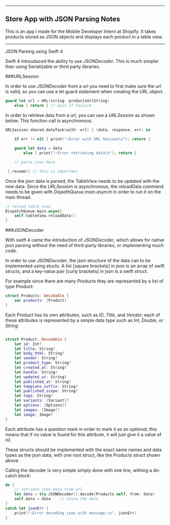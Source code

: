 ------------------------------------
Store App with JSON Parsing Notes
------------------------------------

This is an app I made for the Mobile Developer Intern at Shopify. It takes products stored as JSON objects and displays each product in a table view.

____________________________________
JSON Parsing using Swift 4

Swift 4 introuduced the ability to use *JSONDecoder*. This is much simpler than using Serializable or third party libraries.


###URLSession

In order to use *JSONDecoder* from a url you need to first make sure the url is valid, so you can use a let guard statement when creating the URL object.

```swift
guard let url = URL(string: productsUrlString)
	else { return }	// quit if failure
```

In order to retrieve data from a url, you can use a *URLSession* as shown below. This function call is asynchronous.

```swift
URLSession.shared.dataTask(with: url) { (data, response, err) in 
    
	if err != nil { print("~Error with URL Session\n"); return }

	guard let data = data
		else { print("~Error retrieving data\n"); return }

	// parse json here

 }.resume()	// this is important
```

Once the json data is parsed, the *TableView* needs to be updated with the new data. Since the *URLSession* is asynchronous, the reloadData command needs to be given with *DispathQueue.main.asynch* in order to run it on the main thread.

```swift
// reload table view
DispatchQueue.main.async{
    self.tableView.reloadData()
}

```

###JSONDecoder

With swift 4 came the introduction of *JSONDecoder*, which allows for native json parsing without the need of third-party libraries, or implementing much code.

In order to use *JSONDecoder*, the json structure of the data can to be implemented using stucts. A list [square brackets] in json is an array of swift structs, and a key-value pair [curly brackets] in json is a swift *struct*.

For example since there are many _Products_ they are represented by a list of type Product:

```swift
struct Products: Decodable {
    var products: [Product]
}
```

Each Product has its own attributes, such as _ID_, _Title_, and _Vendor_; each of these attributes is represented by a simple data type such as *Int*, *Double*, or *String*.

```swift

struct Product: Decodable {
    let id: Int?
    let title: String?
    let body_html: String?
    let vendor: String?
    let product_type: String?
    let created_at: String?
    let handle: String?
    let updated_at: String?
    let published_at: String?
    let template_suffix: String?
    let published_scope: String?
    let tags: String?
    let variants: [Variant]?
    let options: [Options]?
    let images: [Image]?
    let image: Image?
}
```

Each attribute has a question mark in order to mark it as an _optional_; this means that if no value is found for this attribute, it will just give it a value of _nil_.

These structs should be implemented with the exact same names and data types as the json data, with one root struct, like the Products struct shown above.

Calling the decoder is very simple simply done with one line, withing a do-catch block:

```swift
do {
    // retrieve json data from url
    let data = try JSONDecoder().decode(Products.self, from: data)
    self.data = data 	// store the data
}
catch let jsonErr {
    print("~Error decoding json with message:\n", jsonErr)
}

```







